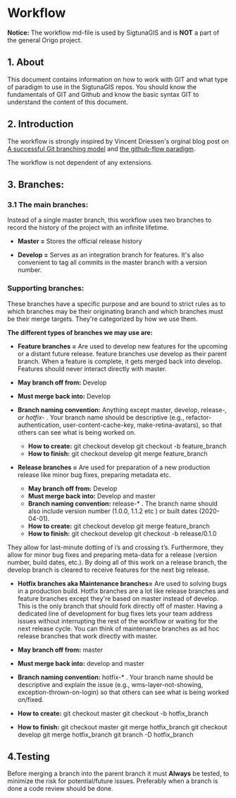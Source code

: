 # Workflow

**Notice:** The workflow md-file is used by SigtunaGIS and is **NOT** a part of the general Origo project.

## 1. About

This document contains information on how to work with GIT and what type of paradigm to use in the SigtunaGIS repos. 
You should know the fundamentals of GIT and Github and know the basic syntax GIT to understand the content of this document.

## 2. Introduction

The workflow is strongly inspired by Vincent Driessen's orginal blog post  on [A successful Git branching model](https://nvie.com/posts/a-successful-git-branching-model/) and [the github-flow paradigm](https://guides.github.com/introduction/flow/). 

The workflow is not dependent of any extensions.

## 3. Branches:

### 3.1 The main branches:

Instead of a single master branch, this workflow uses two branches to record the history of the project with an infinite lifetime.

* **Master =** Stores the official release history

* **Develop =** Serves as an integration branch for features. It's also convenient to tag all commits in the master branch with a version number.


### Supporting branches:

These branches have a specific purpose and are bound to strict rules as to which branches may be their originating branch and which branches must be their merge targets.
They're categorized by how we use them. 

**The different types of branches we may use are:**

* **Feature branches =** Are used to develop new features for the upcoming or a distant future release. feature branches use develop as their parent branch. When a feature is complete, it gets merged back into develop. Features should never interact directly with master.
* **May branch off from:** Develop
* **Must merge back into:** Develop
* **Branch naming convention:** Anything except master, develop, release-*, or hotfix-* . Your branch name should be descriptive (e.g., refactor-authentication, user-content-cache-key, make-retina-avatars), so that others can see what is being worked on.
  * **How to create:**
    git checkout develop
    git checkout -b feature_branch
  * **How to finish:**
    git checkout develop
    git merge feature_branch

* **Release branches =** Are used for preparation of a new production release like minor bug fixes, preparing metadata etc.
  *  **May branch off from:** Develop
  * **Must merge back into:** Develop and master
  * **Branch naming convention:** release-* . The branch name should also include version number (1.0.0, 1.1.2 etc ) or built dates (2020-04-01).
  * **How to create:**
    git checkout develop
    git merge feature_branch
  * **How to finish:**
    git checkout develop
    git checkout -b release/0.1.0
  
They allow for last-minute dotting of i’s and crossing t’s. Furthermore, they allow for minor bug fixes and preparing meta-data for a release (version number, build dates, etc.). By doing all of this work on a release branch, the develop branch is cleared to receive features for the next big release.

* **Hotfix branches aka Maintenance branches=** Are used to solving bugs in a production build. Hotfix branches are a lot like release branches and feature branches except they're based on master instead of develop. This is the only branch that should fork directly off of master. Having a dedicated line of development for bug fixes lets your team address issues without interrupting the rest of the workflow or waiting for the next release cycle. You can think of maintenance branches as ad hoc release branches that work directly with master.

* **May branch off from:** master
* **Must merge back into:** develop and master
* **Branch naming convention:** hotfix-* . Your branch name should be descriptive and explain the issue (e.g., wms-layer-not-showing, exception-thrown-on-login) so that     others can see what is being worked on/fixed.
 * **How to create:**
  git checkout master
  git checkout -b hotfix_branch
  * **How to finish:**
  git checkout master
  git merge hotfix_branch
  git checkout develop
  git merge hotfix_branch
  git branch -D hotfix_branch

## 4.Testing

Before merging a branch into the parent branch it must **Always** be tested, to minimize the risk for potential/future issues.
Preferably when a branch is done a code review should be done.











